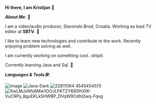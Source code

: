 **Hi there, I am Kristijan** 🧙


_**About Me**_: 🧐

I am a video/audio producer, Slavonski Brod, Croatia.
Working as lead TV editor at **SBTV**. 🎥

I like to learn new technologies and contribute to the work. Recently enjoying problem solving as well.

I am currently working on something cool. :shipit:

Currently learning Java and Sql. 📖







_**Languages & Tools🛠️**_:

![image](https://user-images.githubusercontent.com/117757593/201487418-b9002225-afb1-4646-949c-a5ee75d0dfc3.png)
![Java-Dark](https://user-images.githubusercontent.com/117757593/230740956-85e79e7b-7ed7-43c8-8e60-6efc2e452724.svg)
![22811064 45454545(1)](https://user-images.githubusercontent.com/117757593/201488187-c962c543-f49c-4da9-8334-60897711d740.png)
![XwLMJsNfs6Mw1OOJLFKTZY680lhXW-VuCRPy_8guEKLk5HWBP_DVqW9OdhI2wq-Fqvg](https://user-images.githubusercontent.com/117757593/201488247-5ca9206c-85a9-4c10-bc13-703638173c22.png)


















<!---
kratkovic/kratkovic is a ✨ special ✨ repository because its `README.md` (this file) appears on your GitHub profile.
You can click the Preview link to take a look at your changes.
--->
